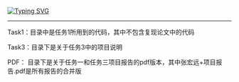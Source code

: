[![Typing SVG](https://readme-typing-svg.demolab.com?font=Fira+Code&pause=1000&random=false&width=435&lines=%E6%B5%99%E6%B1%9F%E5%A4%A7%E5%AD%A6%E8%BD%AF%E4%BB%B6%E5%AD%A6%E9%99%A2%E6%9A%91%E6%9C%9F%E5%A4%8F%E4%BB%A4%E8%90%A5)](https://git.io/typing-svg)

-------

Task1：目录中是任务1所用到的代码，其中不包含复现论文中的代码

Task3：目录下是关于任务3中的项目说明

PDF： 目录下是关于任务一和任务三项目报告的pdf版本，其中张宏远+项目报告.pdf是所有报告的合并版
